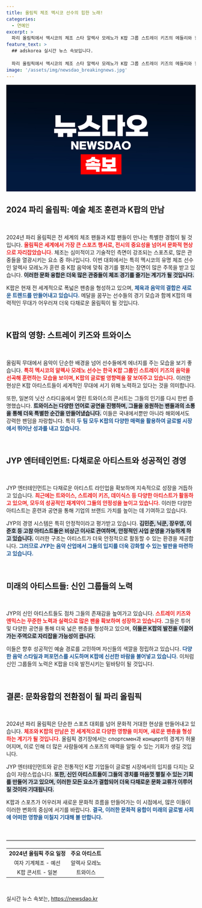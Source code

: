 ```yaml
---
title: 올림픽 체조 멕시코 선수의 힙한 노래!
categories:
  - 연예인
excerpt: >
  파리 올림픽에서 멕시코의 체조 스타 알렉사 모레노가 K팝 그룹 스트레이 키즈의 메들리와 함께 훈련하는 모습은 감동과 열정을 겸비한 특별한 순간이었습니다. 한편, JYP가 주가 하락의 난관에 직면할 때, 트와이스와 데이식스는 전 세계 팬들에게 돌풍을 일으키며 여전히 큰 사랑을 받고 있습니다.
feature_text: >
  ## adskorea 실시간 뉴스 속보입니다.

  파리 올림픽에서 멕시코의 체조 스타 알렉사 모레노가 K팝 그룹 스트레이 키즈의 메들리와 함께 훈련하는 모습은 감동과 열정을 겸비한 특별한 순간이었습니다. 한편, JYP가 주가 하락의 난관에 직면할 때, 트와이스와 데이식스는 전 세계 팬들에게 돌풍을 일으키며 여전히 큰 사랑을 받고 있습니다.
image: '/assets/img/newsdao_breakingnews.jpg'
---
```


<p><img src="/assets/img/newsdao_breakingnews.jpg" alt="adskorea 속보" /></p>

<h2 data-ke-size="size26">2024 파리 올림픽: 예술 체조 훈련과 K팝의 만남</h2>

<p data-ke-size="size16">&nbsp;</p>

<p>2024년 파리 올림픽은 전 세계의 체조 팬들과 K팝 팬들이 만나는 특별한 경험이 될 것입니다. <b><span style="color: #ee2323;">올림픽은 세계에서 가장 큰 스포츠 행사로, 전시의 중요성을 넘어서 문화적 현상으로 자리잡았습니다.</span></b> 체조는 심미적이고 기술적인 측면이 강조되는 스포츠로, 많은 관중들을 열광시키는 요소 중 하나입니다. 이번 대회에서는 특히 멕시코의 유명 체조 선수인 알렉사 모레노가 훈련 중 K팝 음악에 맞춰 경기를 펼치는 장면이 많은 주목을 받고 있습니다. <b><span style="background-color: #21538527;">이러한 문화 융합은 더욱 많은 관중들이 체조 경기를 즐기는 계기가 될 것입니다.</span></b> </p>

<p>K팝은 현재 전 세계적으로 폭넓은 팬층을 형성하고 있으며, <b><span style="color: #1a5490;">체육과 음악의 결합은 새로운 트렌드를 만들어내고 있습니다.</span></b> 메달을 꿈꾸는 선수들의 경기 모습과 함께 K팝의 매력적인 무대가 어우러져 더욱 다채로운 올림픽이 될 것입니다. </p>

<p data-ke-size="size16">&nbsp;</p>

<h2 data-ke-size="size26">K팝의 영향: 스트레이 키즈와 트와이스</h2>

<p data-ke-size="size16">&nbsp;</p>

<p>올림픽 무대에서 음악이 단순한 배경을 넘어 선수들에게 에너지를 주는 모습을 보기 좋습니다. <b><span style="color: #ee2323;">특히 멕시코의 알렉사 모레노 선수는 한국 K팝 그룹인 스트레이 키즈의 음악을 선곡해 훈련하는 모습을 보이며, K팝의 글로벌 영향력을 잘 보여주고 있습니다.</span></b> 이러한 현상은 K팝 아티스트들이 세계적인 무대에 서기 위해 노력하고 있다는 것을 의미합니다. </p>

<p>또한, 일본의 닛산 스타디움에서 열린 트와이스의 콘서트는 그들의 인기를 다시 한번 증명했습니다. <b><span style="background-color: #21538527;">트와이스는 다양한 언어로 공연을 진행하며, 그들을 응원하는 팬들과의 소통을 통해 더욱 특별한 순간을 만들어냈습니다.</span></b> 이들은 국내에서뿐만 아니라 해외에서도 강력한 팬덤을 자랑합니다. 특히 <b><span style="color: #1a5490;">두 팀 모두 K팝의 다양한 매력을 활용하여 글로벌 시장에서 뛰어난 성과를 내고 있습니다.</span></b> </p>

<p data-ke-size="size16">&nbsp;</p>

<h2 data-ke-size="size26">JYP 엔터테인먼트: 다채로운 아티스트와 성공적인 경영</h2>

<p data-ke-size="size16">&nbsp;</p>

<p>JYP 엔터테인먼트는 다채로운 아티스트 라인업을 확보하며 지속적으로 성장을 거듭하고 있습니다. <b><span style="color: #ee2323;">최근에는 트와이스, 스트레이 키즈, 데이식스 등 다양한 아티스트가 활동하고 있으며, 모두의 성공적인 재계약이 그들의 안정성을 높이고 있습니다.</span></b> 이러한 다양한 아티스트는 훈련과 공연을 통해 기업의 브랜드 가치를 높이는 데 기여하고 있습니다. </p>

<p>JYP의 경영 시스템은 특히 안정적이라고 평가받고 있습니다. <b><span style="background-color: #21538527;">김민준, 닉쿤, 장우영, 이준호 등 고참 아티스트들은 비상근 이사로 관여하며, 안정적인 사업 운영을 가능하게 하고 있습니다.</span></b> 이러한 구조는 아티스트가 더욱 안정적으로 활동할 수 있는 환경을 제공합니다. <b><span style="color: #1a5490;">그러므로 JYP는 음악 산업에서 그들의 입지를 더욱 강화할 수 있는 발판을 마련하고 있습니다.</span></b></p>

<p data-ke-size="size16">&nbsp;</p>

<h2 data-ke-size="size26">미래의 아티스트들: 신인 그룹들의 노력</h2>

<p data-ke-size="size16">&nbsp;</p>

<p>JYP의 신인 아티스트들도 점차 그들의 존재감을 높여가고 있습니다. <b><span style="color: #ee2323;">스트레이 키즈와 엔믹스는 꾸준한 노력과 실력으로 많은 팬을 확보하며 성장하고 있습니다.</span></b> 그들은 투어 및 다양한 공연을 통해 더욱 넓은 팬층을 형성하고 있으며, <b><span style="background-color: #21538527;">이들은 K팝의 발전을 이끌어가는 주역으로 자리잡을 가능성이 큽니다.</span></b></p>

<p>이들은 향후 성공적인 예술 경로를 고민하며 자신들의 색깔을 정립하고 있습니다. <b><span style="color: #1a5490;">다양한 음악 스타일과 퍼포먼스를 시도하며 K팝에 신선한 바람을 불어넣고 있습니다.</span></b> 이처럼 신인 그룹들의 노력은 K팝을 더욱 발전시키는 밑바탕이 될 것입니다.</p>

<p data-ke-size="size16">&nbsp;</p>

<h2 data-ke-size="size26">결론: 문화융합의 전환점이 될 파리 올림픽</h2>

<p data-ke-size="size16">&nbsp;</p>

<p>2024년 파리 올림픽은 단순한 스포츠 대회를 넘어 문화적 거대한 현상을 만들어내고 있습니다. <b><span style="color: #ee2323;">체조와 K팝의 만남은 전 세계적으로 다양한 영향을 미치며, 새로운 팬층을 형성하는 계기가 될 것입니다.</span></b> 올림픽 경기장에서는 спортсмен과 концерт의 경계가 허물어지며, 이로 인해 더 많은 사람들에게 스포츠의 매력을 알릴 수 있는 기회가 생길 것입니다. </p>

<p>JYP 엔터테인먼트와 같은 전통적인 K팝 기업들이 글로벌 시장에서의 입지를 다지는 모습이 자랑스럽습니다. <b><span style="background-color: #21538527;">또한, 신인 아티스트들이 그들의 경치를 마음껏 펼칠 수 있는 기회를 만들어 가고 있으며, 이러한 모든 요소가 결합되어 더욱 다채로운 문화 교류가 이루어질 것이라 기대됩니다.</span></b> </p>

<p>K팝과 스포츠가 어우러져 새로운 문화적 흐름을 만들어가는 이 시점에서, 많은 이들이 이러한 변화의 중심에 서기를 바랍니다. <b><span style="color: #1a5490;">결국, 이러한 문화적 융합이 미래의 글로벌 사회에 어떠한 영향을 미칠지 기대해 볼 만합니다.</span></b></p>

<p data-ke-size="size16">&nbsp;</p>

<hr style="border: none; border-top: 1px solid #cccccc; height: 1px; margin: 20px 0;" />

<table style="width: 100%; border-collapse: collapse;">
    <tr>
        <td style="text-align: center; height: 17px;"><b>2024년 올림픽 주요 일정</b></td>
        <td style="text-align: center; height: 17px;"><b>주요 아티스트</b></td>
    </tr>
    <tr>
        <td style="text-align: center; height: 17px;">여자 기계체조 - 예선</td>
        <td style="text-align: center; height: 17px;">알렉사 모레노</td>
    </tr>
    <tr>
        <td style="text-align: center; height: 17px;">K팝 콘서트 - 일본</td>
        <td style="text-align: center; height: 17px;">트와이스</td>
    </tr>
</table> 

<p data-ke-size="size16">&nbsp;</p>
실시간 뉴스 속보는, <a href="https://newsdao.kr" rel="dofollow">https://newsdao.kr</a>


